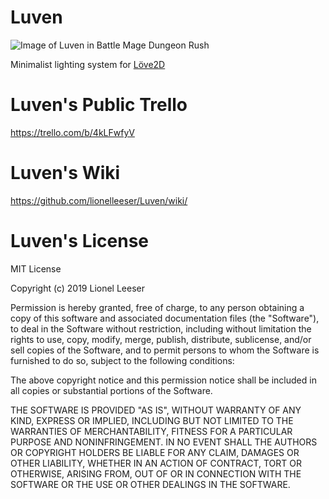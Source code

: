 # Luven
![Image of Luven in Battle Mage Dungeon Rush](https://trello-attachments.s3.amazonaws.com/5c62603f5b806120c3c217de/5c62fa9f44ac736dfc066527/75e221b27cc2abad5fad7b36a3a78725/BMDR_ScreenShot_for_Luven.png)

Minimalist lighting system for [Löve2D](https://love2d.org/)

# Luven's Public Trello
https://trello.com/b/4kLFwfyV

# Luven's Wiki
https://github.com/lionelleeser/Luven/wiki/

# Luven's License
MIT License

Copyright (c) 2019 Lionel Leeser

Permission is hereby granted, free of charge, to any person obtaining a copy
of this software and associated documentation files (the "Software"), to deal
in the Software without restriction, including without limitation the rights
to use, copy, modify, merge, publish, distribute, sublicense, and/or sell
copies of the Software, and to permit persons to whom the Software is
furnished to do so, subject to the following conditions:

The above copyright notice and this permission notice shall be included in all
copies or substantial portions of the Software.

THE SOFTWARE IS PROVIDED "AS IS", WITHOUT WARRANTY OF ANY KIND, EXPRESS OR
IMPLIED, INCLUDING BUT NOT LIMITED TO THE WARRANTIES OF MERCHANTABILITY,
FITNESS FOR A PARTICULAR PURPOSE AND NONINFRINGEMENT. IN NO EVENT SHALL THE
AUTHORS OR COPYRIGHT HOLDERS BE LIABLE FOR ANY CLAIM, DAMAGES OR OTHER
LIABILITY, WHETHER IN AN ACTION OF CONTRACT, TORT OR OTHERWISE, ARISING FROM,
OUT OF OR IN CONNECTION WITH THE SOFTWARE OR THE USE OR OTHER DEALINGS IN THE
SOFTWARE.
